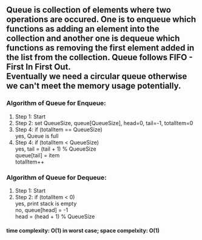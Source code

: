 ## Queue is collection of elements where two operations are occured. One is to enqueue which functions as adding an element into the collection and another one is dequeue which functions as removing the first element added in the list from the collection. Queue follows FIFO - First In First Out. <br> Eventually we need a circular queue otherwise we can't meet the memory usage potentially.

### Algorithm of Queue for Enqueue:
1. Step 1: Start
2. Step 2: set QueueSize, queue[QueueSize], head=0, tail=-1, totalItem=0
4. Step 4: if (totalItem == QueueSize)<br>
           yes, Queue is full <br>
4. Step 4: if (totalItem < QueueSize) <br>
           yes, tail = (tail + 1) % QueueSize <br>
           queue[tail] = item <br>
                totalItem++
### Algorithm of Queue for Dequeue:
1. Step 1: Start
2. Step 2: if (totalItem < 0)<br>
           yes, print stack is empty <br>
           no, queue[head] = -1 <br>
           head = (head + 1) % QueueSize

#### time complexity: O(1) in worst case; space compelxity: O(1)